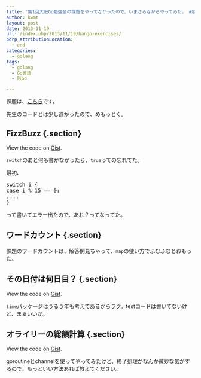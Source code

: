 ```yaml
---
title: '第1回大阪Go勉強会の課題をやってなかったので、いまさらながらやってみた。 #阪Go'
author: kwmt
layout: post
date: 2013-11-19
url: /index.php/2013/11/19/hango-exercises/
pdrp_attributionLocation:
  - end
categories:
  - golang
tags:
  - golang
  - Go言語
  - 阪Go

---
```

課題は、[こちら][1]です。

先生のコードとは少し違かったので、めもっとく。
  
<!--more-->

## FizzBuzz {.section}

<div class="oembed-gist">
  <noscript>
    View the code on <a href="https://gist.github.com/kwmt/7540879">Gist</a>.
  </noscript>
</div>

`switch`のあと何も書かなかったら、`true`っての忘れてた。
  
最初、

<pre class="go">switch i {
case i % 15 == 0:
....
}
</pre>

って書いてエラー出たので、あれ？ってなってた。

## ワードカウント {.section}

課題のワードカウントは、解答例見ちゃって、`map`の使い方でふむふむとおもった。

## その日付は何日目？ {.section}

<div class="oembed-gist">
  <noscript>
    View the code on <a href="https://gist.github.com/kwmt/7540879">Gist</a>.
  </noscript>
</div>

`time`パッケージはうるう年も考えてあるからラク。testコードは書いてないけど、まぁいいか。

## オライリーの総額計算 {.section}

<div class="oembed-gist">
  <noscript>
    View the code on <a href="https://gist.github.com/kwmt/7540879">Gist</a>.
  </noscript>
</div>

goroutineとchannelを使ってやってみたけど、終了処理がなんか微妙な気がするので、もっといい方法あれば教えてください。

 [1]: https://github.com/todoa2c/hango/blob/master/vol01.md
